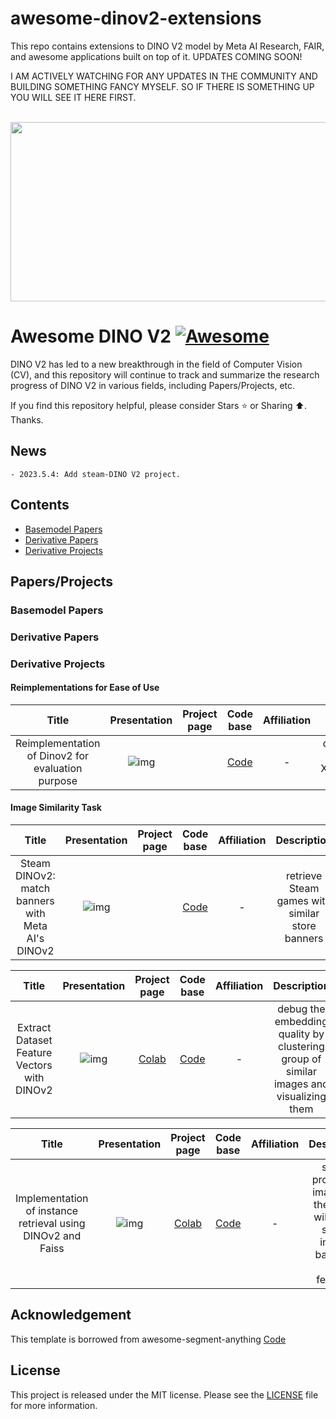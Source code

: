 # awesome-dinov2-extensions
This repo contains extensions to DINO V2 model by Meta AI Research, FAIR, and awesome applications built on top of it. 
UPDATES COMING SOON! 

I AM ACTIVELY WATCHING FOR ANY UPDATES IN THE COMMUNITY AND BUILDING SOMETHING FANCY MYSELF. SO IF THERE IS SOMETHING UP YOU WILL SEE IT HERE FIRST. 


<div align="center">
<br>
<image src="./imgs/teaser.png", width="600px", height="287px">
<br>
</div>
<!-- ![img](./imgs/teaser.png) -->

# Awesome DINO V2 [![Awesome](https://cdn.rawgit.com/sindresorhus/awesome/d7305f38d29fed78fa85652e3a63e154dd8e8829/media/badge.svg)](https://github.com/sindresorhus/awesome)
DINO V2 has led to a new breakthrough in the field of Computer Vision (CV), and this repository will continue to track and summarize the research progress of DINO V2 in various fields, including Papers/Projects, etc. 

If you find this repository helpful, please consider Stars ⭐ or Sharing ⬆️. Thanks.

## News
```
- 2023.5.4: Add steam-DINO V2 project. 
```

## Contents

- [Basemodel Papers](#basemodel-papers) 
- [Derivative Papers](#derivative-papers)
- [Derivative Projects](#derivative-projects) 

## Papers/Projects
### Basemodel Papers

### Derivative Papers

### Derivative Projects
#### Reimplementations for Ease of Use 
| Title | Presentation|  Project page | Code base | Affiliation| Description|
|:---:|:---:|:---:|:---:| :---:| :---:|
| Reimplementation of Dinov2 for evaluation purpose| ![img]()| | [Code]([https://github.com/woctezuma/steam-DINOv2.git](https://github.com/ccharest93/LitDinov2_public.git)) | - | does not require the XTRANSFORMER library| - | 
#### Image Similarity Task 
| Title | Presentation|  Project page | Code base | Affiliation| Description|
|:---:|:---:|:---:|:---:| :---:| :---:|
| Steam DINOv2: match banners with Meta AI's DINOv2 | ![img](https://github.com/woctezuma/steam-DINOv2/wiki/img/illustration.jpg)| | [Code](https://github.com/woctezuma/steam-DINOv2.git) | - | retrieve Steam games with similar store banners| - | 

 | Title | Presentation|  Project page | Code base | Affiliation| Description|
|:---:|:---:|:---:|:---:| :---:| :---:|
| Extract Dataset Feature Vectors with DINOv2 | ![img]()|[Colab](https://colab.research.google.com/github/visual-layer/fastdup/blob/main/examples/dinov2_notebook.ipynb#scrollTo=c0727302-dbe5-46b3-a5ff-b039811a7e7e) | [Code](https://colab.research.google.com/github/visual-layer/fastdup/blob/main/examples/dinov2_notebook.ipynb#scrollTo=c0727302-dbe5-46b3-a5ff-b039811a7e7e) | - | debug the embedding quality by clustering group of similar images and visualizing them| - | 
 
| Title | Presentation|  Project page | Code base | Affiliation| Description|
|:---:|:---:|:---:|:---:| :---:| :---:|
| Implementation of instance retrieval using DINOv2 and Faiss | ![img]()|[Colab](https://github.com/abdelkareemkobo/level_up_with_dinov2/blob/main/dinov2.ipynb) | [Code]([https://colab.research.google.com/github/visual-layer/fastdup/blob/main/examples/dinov2_notebook.ipynb#scrollTo=c0727302-dbe5-46b3-a5ff-b039811a7e7e](https://github.com/abdelkareemkobo/level_up_with_dinov2)) | - | simply provide an image and the model will return similar images based on their features.| - | 

## Acknowledgement
This template is borrowed from awesome-segment-anything [Code](https://github.com/Hedlen/awesome-segment-anything.git)

## License
This project is released under the MIT license. Please see the [LICENSE](LICENSE) file for more information.



